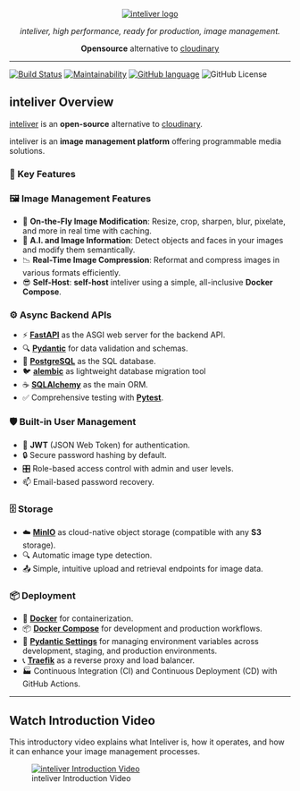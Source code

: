 <p align="center">
  <a href="https://github.com/inteliver/inteliver"><img src="./src/app/assets/images/inteliver-logo.svg" alt="inteliver logo"></a>
</p>

<p align="center">
    <em>inteliver, high performance, ready for production, image management.</em>
</p>

<p align="center">
<b>Opensource</b> alternative to <a href="https://cloudinary.com/">cloudinary<a>
</p>

---

[![Build Status](https://img.shields.io/github/actions/workflow/status/inteliver/inteliver/docker-publish.yml)](https://github.com/inteliver/inteliver/actions/workflows/docker-publish.yml)
[![Maintainability](https://api.codeclimate.com/v1/badges/85b24e0a5466be54852f/maintainability)](https://codeclimate.com/github/inteliver/inteliver/maintainability)
[![GitHub language](https://img.shields.io/github/languages/top/inteliver/inteliver)](https://github.com/inteliver/inteliver)
![GitHub License](https://img.shields.io/github/license/inteliver/inteliver)

## inteliver Overview

<a href="https://inteliver.github.io/inteliver/" target="_blank">inteliver</a> is an **open-source** alternative to <a href="https://cloudinary.com/" target="_blank">cloudinary</a>.

inteliver is an **image management platform** offering programmable media solutions.

### 🚀 Key Features

### 🖼️ Image Management Features
- 📝 **On-the-Fly Image Modification**: Resize, crop, sharpen, blur, pixelate, and more in real time with caching.
- 🤖 **A.I. and Image Information**: Detect objects and faces in your images and modify them semantically.
- 📉 **Real-Time Image Compression**: Reformat and compress images in various formats efficiently.
- 😎 **Self-Host**: **self-host** inteliver using a simple, all-inclusive **Docker Compose**.

### ⚙️ Async Backend APIs
- ⚡ **[FastAPI](https://fastapi.tiangolo.com)** as the ASGI web server for the backend API.
- 🔍 **[Pydantic](https://docs.pydantic.dev)** for data validation and schemas.
- 💾 **[PostgreSQL](https://www.postgresql.org)** as the SQL database.
- 🐦 **[alembic](https://alembic.sqlalchemy.org/)** as lightweight database migration tool
- ☕ **[SQLAlchemy](https://www.sqlalchemy.org/)** as the main ORM.
- ✅ Comprehensive testing with **[Pytest](https://pytest.org)**.


### 🛡️ Built-in User Management
- 🔑 **JWT** (JSON Web Token) for authentication.
- 🔒 Secure password hashing by default.
- 🎛️ Role-based access control with admin and user levels.
- 📫 Email-based password recovery.

### 🗄️ Storage
- ☁️ **[MinIO](https://min.io/)** as cloud-native object storage (compatible with any **S3** storage).
- 🔍 Automatic image type detection.
- 📤 Simple, intuitive upload and retrieval endpoints for image data.

### 📦 Deployment
- 🐳 **[Docker](https://www.docker.com)** for containerization.
- 📦 **[Docker Compose](https://www.docker.com)** for development and production workflows.
- 🔧 **[Pydantic Settings](https://docs.pydantic.dev/latest/concepts/pydantic_settings/)** for managing environment variables across development, staging, and production environments.
- 📞 **[Traefik](https://traefik.io)** as a reverse proxy and load balancer.
- 🏭 Continuous Integration (CI) and Continuous Deployment (CD) with GitHub Actions.

---

## Watch Introduction Video 

This introductory video explains what Inteliver is, how it operates, and how it can enhance your image management processes.

<figure markdown="span">
  <a href="https://www.youtube.com/watch?v=8hEdIEvt7_E" target="_blank">
    <img src="docs/assets/inteliver-introduction-video-snapshot.svg#roundcorner" alt="inteliver Introduction Video">
  </a>
  <figcaption>inteliver Introduction Video</figcaption>
</figure>